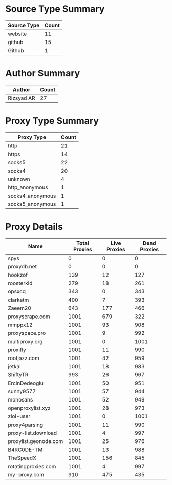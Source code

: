 # Source Type Summary

| Source Type | Count |
|-------------|-------|
| website | 11 |
| github | 15 |
| Github | 1 |


# Author Summary

| Author | Count |
|--------|-------|
| Rizsyad AR | 27 |


# Proxy Type Summary

| Proxy Type | Count |
|------------|-------|
| http | 21 |
| https | 14 |
| socks5 | 22 |
| socks4 | 20 |
| unknown | 4 |
| http_anonymous | 1 |
| socks4_anonymous | 1 |
| socks5_anonymous | 1 |


# Proxy Details

| Name | Total Proxies | Live Proxies | Dead Proxies |
|------|---------------|--------------|---------------|
| spys | 0 | 0 | 0 |
| proxydb.net | 0 | 0 | 0 |
| hookzof | 139 | 12 | 127 |
| roosterkid | 279 | 18 | 261 |
| opsxcq | 343 | 0 | 343 |
| clarketm | 400 | 7 | 393 |
| Zaeem20 | 643 | 177 | 466 |
| proxyscrape.com | 1001 | 679 | 322 |
| mmppx12 | 1001 | 93 | 908 |
| proxyspace.pro | 1001 | 9 | 992 |
| multiproxy.org | 1001 | 0 | 1001 |
| proxifly | 1001 | 11 | 990 |
| rootjazz.com | 1001 | 42 | 959 |
| jetkai | 1001 | 18 | 983 |
| ShiftyTR | 993 | 26 | 967 |
| ErcinDedeoglu | 1001 | 50 | 951 |
| sunny9577 | 1001 | 57 | 944 |
| monosans | 1001 | 52 | 949 |
| openproxylist.xyz | 1001 | 28 | 973 |
| zloi-user | 1001 | 0 | 1001 |
| proxy4parsing | 1001 | 11 | 990 |
| proxy-list.download | 1001 | 4 | 997 |
| proxylist.geonode.com | 1001 | 25 | 976 |
| B4RC0DE-TM | 1001 | 13 | 988 |
| TheSpeedX | 1001 | 156 | 845 |
| rotatingproxies.com | 1001 | 4 | 997 |
| my-proxy.com | 910 | 475 | 435 |
